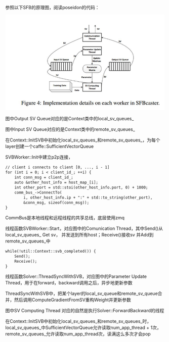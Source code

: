 参照以下SFB的原理图，阅读poseidon的代码：

![](./images/SFBcaster.jpg)


图中Output SV Queue对应的是Context类中的local_sv_queues_

图中Input SV Queue对应的是Context类中的remote_sv_queues_

在Context::InitSVB中初始化local_sv_queues_和remote_sv_queues_，为每个layer创建一个caffe::SufficientVectorQueue


SVBWorker::Init中建立p2p连接，

	// client i connects to client [0, ..., i - 1]
	for (int i = 0; i < client_id_; ++i) {
	    int conn_msg = client_id_;
	    auto &other_host_info = host_map_[i];
	    int other_port = std::stoi(other_host_info.port, 0) + 1000;
	    comm_bus_->ConnectTo(
	        i, other_host_info.ip + ":" + std::to_string(other_port),
	        &conn_msg, sizeof(conn_msg));
	}

CommBus是本地线程和远程线程的共享总线，底层使用zmq

线程函数SVBWorker::Start，对应图中的Comunication Thread，其中Send()从local_sv_queues_ Get sv， 并发送到所有host；Receive()接收sv 并Add到remote_sv_queues_中

	while(!util::Context::svb_completed()) {
		Send();
		Receive();
	}  


线程函数Solver<Dtype>::ThreadSyncWithSVB，对应图中的Parameter Update Thread，用于在forward，backward调用之后，异步地更新参数

ThreadSyncWithSVB中，把某个layer的local_sv_queue和remote_sv_queue合并，然后调用ComputeGradientFromSV重构Weight并更新参数

图中SV Computing Thread 对应的自然是执行Solver<Dtype>::ForwardBackward的线程

在Context::InitSVB中初始化local_sv_queues_和remote_sv_queues_时，local_sv_queues_中SufficientVectorQueue允许读取num_app_thread + 1次，remote_sv_queues_允许读取num_app_thread次，读满这么多次才会pop